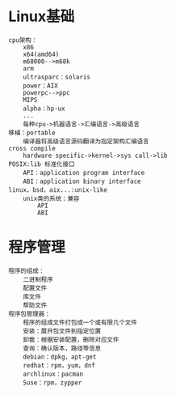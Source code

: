 # Linux基础
    cpu架构：
        x86
        x64(amd64)
        m68000-->m68k
        arm
        ultrasparc：solaris
        power：AIX
        powerpc-->ppc
        MIPS
        alpha：hp-ux
        ...
        每种cpu->机器语言->汇编语言->高级语言
    移植：portable
        编译器将高级语言源码翻译为指定架构汇编语言
    cross compile
        hardware specific->kernel->sys call->lib
    POSIX:lib 标准化接口
        API：application program interface
        ABI：application binary interface
    linux，bsd，aix...:unix-like 
        unix类的系统：兼容
            API
            ABI
# 程序管理
    程序的组成：
        二进制程序
        配置文件
        库文件
        帮助文件
    程序包管理器：
        程序的组成文件打包成一个或有限几个文件
        安装：展开包文件到指定位置
        卸载：根据安装配置，删除对应文件
        查询：确认版本，路径等信息
        debian：dpkg，apt-get
        redhat：rpm，yum，dnf
        archlinux：pacman
        Suse：rpm，zypper
        